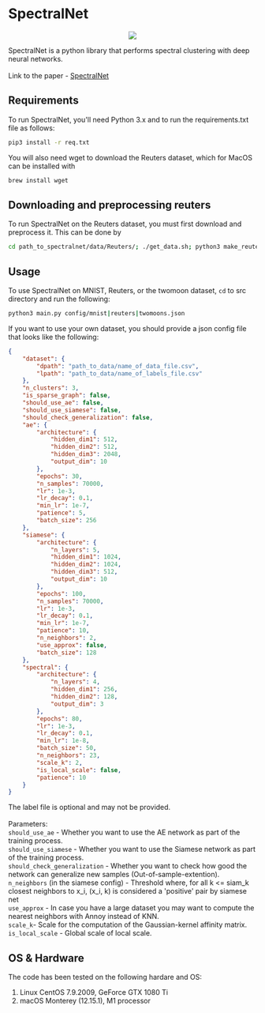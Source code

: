 # SpectralNet

<p align="center">
    <img src="https://github.com/AmitaiYacobi/SpectralNet01/blob/main/figures/twomoons.png"
</p>


SpectralNet is a python library that performs spectral clustering with deep neural networks.<br><br>
Link to the paper - [SpectralNet](https://openreview.net/pdf?id=HJ_aoCyRZ)

## Requirements

To run SpectralNet, you'll need Python 3.x and to run the requirements.txt file as follows: <br>

```bash
pip3 install -r req.txt
```

You will also need wget to download the Reuters dataset, which for MacOS can be installed with

```bash
brew install wget
```

## Downloading and preprocessing reuters

To run SpectralNet on the Reuters dataset, you must first download and preprocess it. This can be done by

```bash
cd path_to_spectralnet/data/Reuters/; ./get_data.sh; python3 make_reuters.py
```

## Usage

To use SpectralNet on MNIST, Reuters, or the twomoon dataset, `cd` to src directory and run the following:

```bash
python3 main.py config/mnist|reuters|twomoons.json
```
If you want to use your own dataset, you should provide a json config file that looks like the following:

```json
{
    "dataset": {
        "dpath": "path_to_data/name_of_data_file.csv",
        "lpath": "path_to_data/name_of_labels_file.csv" 
    },
    "n_clusters": 3,                            
    "is_sparse_graph": false,                   
    "should_use_ae": false,                 
    "should_use_siamese": false,            
    "should_check_generalization": false,  
    "ae": {
        "architecture": {
            "hidden_dim1": 512,
            "hidden_dim2": 512,
            "hidden_dim3": 2048,
            "output_dim": 10
        },
        "epochs": 30,
        "n_samples": 70000,
        "lr": 1e-3,
        "lr_decay": 0.1,
        "min_lr": 1e-7,
        "patience": 5,
        "batch_size": 256
    },
    "siamese": {
        "architecture": {
            "n_layers": 5,
            "hidden_dim1": 1024,
            "hidden_dim2": 1024,
            "hidden_dim3": 512,
            "output_dim": 10
        },
        "epochs": 100,
        "n_samples": 70000,
        "lr": 1e-3,
        "lr_decay": 0.1,
        "min_lr": 1e-7,
        "patience": 10,
        "n_neighbors": 2,               
        "use_approx": false,            
        "batch_size": 128
    },
    "spectral": {
        "architecture": {
            "n_layers": 4,
            "hidden_dim1": 256,
            "hidden_dim2": 128,
            "output_dim": 3
        },
        "epochs": 80,
        "lr": 1e-3,
        "lr_decay": 0.1,
        "min_lr": 1e-8,
        "batch_size": 50,
        "n_neighbors": 23,
        "scale_k": 2,                   
        "is_local_scale": false,       
        "patience": 10
    }
}

```

The label file is optional and may not be provided. <br><br>
Parameters:<br>
`should_use_ae` - Whether you want to use the AE network as part of the training process.<br>
`should_use_siamese` - Whether you want to use the Siamese network as part of the training process. <br>
`should_check_generalization` -  Whether you want to check how good the network can generalize new samples (Out-of-sample-extention). <br>
`n_neighbors` (in the siamese config) - Threshold where, for all k <= siam_k closest neighbors to x_i, (x_i, k) is considered a 'positive' pair by siamese net<br>
`use_approx` - In case you have a large dataset you may want to compute the nearest neighbors with Annoy instead of KNN. <br>
`scale_k`- Scale for the computation of the Gaussian-kernel affinity matrix. <br>
`is_local_scale` - Global scale of local scale. <br>

## OS & Hardware

The code has been tested on the following hardare and OS: <br>

1. Linux CentOS 7.9.2009, GeForce GTX 1080 Ti
2. macOS Monterey (12.15.1), M1 processor
